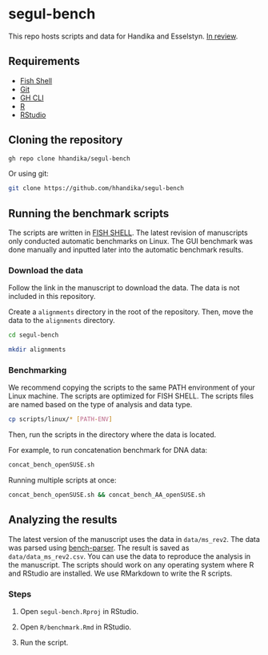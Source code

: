 # segul-bench

This repo hosts scripts and data for Handika and Esselstyn. [In review](https://www.authorea.com/doi/full/10.22541/au.165167823.30911834/v1).

## Requirements

- [Fish Shell](https://fishshell.com/)
- [Git](https://git-scm.com/)
- [GH CLI](https://cli.github.com/)
- [R](https://www.r-project.org/)
- [RStudio](https://www.rstudio.com/)

## Cloning the repository

```bash
gh repo clone hhandika/segul-bench
```

Or using git:

```bash
git clone https://github.com/hhandika/segul-bench
```

## Running the benchmark scripts

The scripts are written in [FISH SHELL](https://fishshell.com/). The latest revision of manuscripts only conducted automatic benchmarks on Linux. The GUI benchmark was done manually and inputted later into the automatic benchmark results.

### Download the data

Follow the link in the manuscript to download the data. The data is not included in this repository.

Create a `alignments` directory in the root of the repository. Then, move the data to the `alignments` directory.

```bash
cd segul-bench
```

```bash
mkdir alignments
```

### Benchmarking

We recommend copying the scripts to the same PATH environment of your Linux machine. The scripts are optimized for FISH SHELL. The scripts files are named based on the type of analysis and data type.

```bash
cp scripts/linux/* [PATH-ENV]
```

Then, run the scripts in the directory where the data is located.

For example, to run concatenation benchmark for DNA data:

```bash
concat_bench_openSUSE.sh
```

Running multiple scripts at once:

```bash
concat_bench_openSUSE.sh && concat_bench_AA_openSUSE.sh
```

## Analyzing the results

The latest version of the manuscript uses the data in `data/ms_rev2`. The data was parsed using [bench-parser](https://github.com/hhandika/bench-parser). The result is saved as `data/data_ms_rev2.csv`. You can use the data to reproduce the analysis in the manuscript. The scripts should work on any operating system where R and RStudio are installed. We use RMarkdown to write the R scripts.

### Steps

1. Open `segul-bench.Rproj` in RStudio.

2. Open `R/benchmark.Rmd` in RStudio.

3. Run the script.
